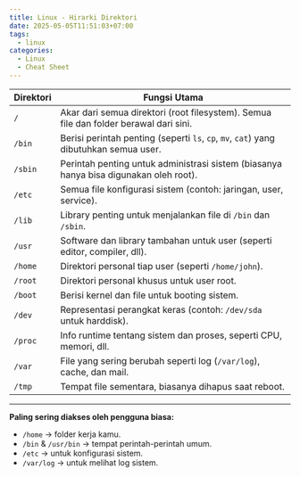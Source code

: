 ```yaml
---
title: Linux - Hirarki Direktori
date: 2025-05-05T11:51:03+07:00
tags:
  - linux
categories:
  - Linux
  - Cheat Sheet
---
```


| Direktori | Fungsi Utama                                                                          |
| --------- | ------------------------------------------------------------------------------------- |
| `/`       | Akar dari semua direktori (root filesystem). Semua file dan folder berawal dari sini. |
| `/bin`    | Berisi perintah penting (seperti `ls`, `cp`, `mv`, `cat`) yang dibutuhkan semua user. |
| `/sbin`   | Perintah penting untuk administrasi sistem (biasanya hanya bisa digunakan oleh root). |
| `/etc`    | Semua file konfigurasi sistem (contoh: jaringan, user, service).                      |
| `/lib`    | Library penting untuk menjalankan file di `/bin` dan `/sbin`.                         |
| `/usr`    | Software dan library tambahan untuk user (seperti editor, compiler, dll).             |
| `/home`   | Direktori personal tiap user (seperti `/home/john`).                                  |
| `/root`   | Direktori personal khusus untuk user root.                                            |
| `/boot`   | Berisi kernel dan file untuk booting sistem.                                          |
| `/dev`    | Representasi perangkat keras (contoh: `/dev/sda` untuk harddisk).                     |
| `/proc`   | Info runtime tentang sistem dan proses, seperti CPU, memori, dll.                     |
| `/var`    | File yang sering berubah seperti log (`/var/log`), cache, dan mail.                   |
| `/tmp`    | Tempat file sementara, biasanya dihapus saat reboot.                                  |

---

**Paling sering diakses oleh pengguna biasa:**

- `/home` → folder kerja kamu.
- `/bin` & `/usr/bin` → tempat perintah-perintah umum.
- `/etc` → untuk konfigurasi sistem.    
- `/var/log` → untuk melihat log sistem.
